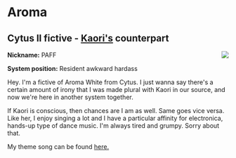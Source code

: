 # Aroma
## Cytus II fictive - [Kaori's](/dossier/members/kaori.html) counterpart
<img align="right" src="https://i.imgur.com/TFBK0ty.png">

**Nickname:** PAFF

**System position:** Resident awkward hardass

Hey. I'm a fictive of Aroma White from Cytus. I just wanna say there's a certain amount of irony that I was made plural with Kaori in our source, and now we're here in another system together.

If Kaori is conscious, then chances are I am as well. Same goes vice versa. Like her, I enjoy singing a lot and I have a particular affinity for electronica, hands-up type of dance music. I'm always tired and grumpy. Sorry about that.

My theme song can be found [here.](https://www.youtube.com/watch?v=nmYdCqQ-qKQ)
